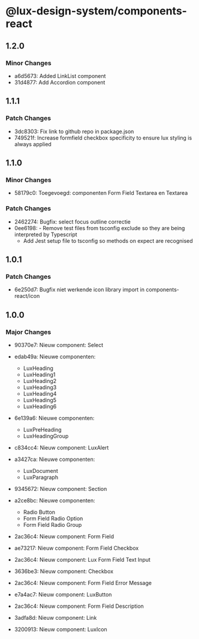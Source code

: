 # @lux-design-system/components-react

## 1.2.0

### Minor Changes

- a6d5673: Added LinkList component
- 31d4877: Add Accordion component

## 1.1.1

### Patch Changes

- 3dc8303: Fix link to github repo in package.json
- 749521f: Increase formfield checkbox specificity to ensure lux styling is always applied

## 1.1.0

### Minor Changes

- 58179c0: Toegevoegd: componenten Form Field Textarea en Textarea

### Patch Changes

- 2462274: Bugfix: select focus outline correctie
- 0ee6198: - Remove test files from tsconfig exclude so they are being interpreted by Typescript
  - Add Jest setup file to tsconfig so methods on expect are recognised

## 1.0.1

### Patch Changes

- 6e250d7: Bugfix niet werkende icon library import in components-react/icon

## 1.0.0

### Major Changes

- 90370e7: Nieuw component: Select
- edab49a: Nieuwe componenten:

  - LuxHeading
  - LuxHeading1
  - LuxHeading2
  - LuxHeading3
  - LuxHeading4
  - LuxHeading5
  - LuxHeading6

- 6e139a6: Nieuwe componenten:

  - LuxPreHeading
  - LuxHeadingGroup

- c834cc4: Nieuw component: LuxAlert
- a3427ca: Nieuwe componenten:

  - LuxDocument
  - LuxParagraph

- 9345672: Nieuw component: Section
- a2ce8bc: Nieuwe componenten:

  - Radio Button
  - Form Field Radio Option
  - Form Field Radio Group

- 2ac36c4: Nieuw component: Form Field
- ae73217: Nieuw component: Form Field Checkbox
- 2ac36c4: Nieuw component: Lux Form Field Text Input
- 3636be3: Nieuw component: Checkbox
- 2ac36c4: Nieuw component: Form Field Error Message
- e7a4ac7: Nieuw component: LuxButton
- 2ac36c4: Nieuw component: Form Field Description
- 3adfa8d: Nieuw component: Link
- 3200913: Nieuw component: LuxIcon
